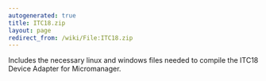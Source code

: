```yaml
---
autogenerated: true
title: ITC18.zip
layout: page
redirect_from: /wiki/File:ITC18.zip
---
```


Includes the necessary linux and windows files needed to compile the
ITC18 Device Adapter for Micromanager.
